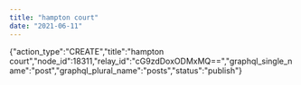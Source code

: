 ```yaml
---
title: "hampton court"
date: "2021-06-11"
---
```


{"action\_type":"CREATE","title":"hampton court","node\_id":18311,"relay\_id":"cG9zdDoxODMxMQ==","graphql\_single\_name":"post","graphql\_plural\_name":"posts","status":"publish"}
